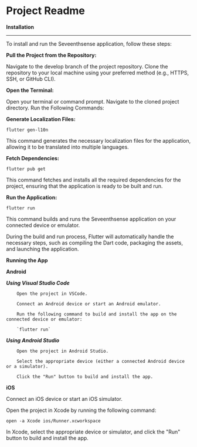 # Project Readme

****Installation****
********
To install and run the Seveenthsense application, follow these steps:

**Pull the Project from the Repository:**

Navigate to the develop branch of the project repository.
Clone the repository to your local machine using your preferred method (e.g., HTTPS, SSH, or GitHub CLI).

**Open the Terminal:**

Open your terminal or command prompt.
Navigate to the cloned project directory.
Run the Following Commands:

**Generate Localization Files:**

`flutter gen-l10n`

This command generates the necessary localization files for the application, allowing it to be translated into multiple languages.

**Fetch Dependencies:**

`flutter pub get`

This command fetches and installs all the required dependencies for the project, ensuring that the application is ready to be built and run.

**Run the Application:**

`flutter run`

This command builds and runs the Seveenthsense application on your connected device or emulator.

During the build and run process, Flutter will automatically handle the necessary steps, such as compiling the Dart code, packaging the assets, and launching the application.


****Running the App****

**Android**

***Using Visual Studio Code***

        Open the project in VSCode.

        Connect an Android device or start an Android emulator.

        Run the following command to build and install the app on the connected device or emulator:

        `flutter run`

***Using Android Studio***

        Open the project in Android Studio.

        Select the appropriate device (either a connected Android device or a simulator).

        Click the "Run" button to build and install the app.

**iOS**

Connect an iOS device or start an iOS simulator.

Open the project in Xcode by running the following command:

`open -a Xcode ios/Runner.xcworkspace`

In Xcode, select the appropriate device or simulator, and click the "Run" button to build and install the app.







